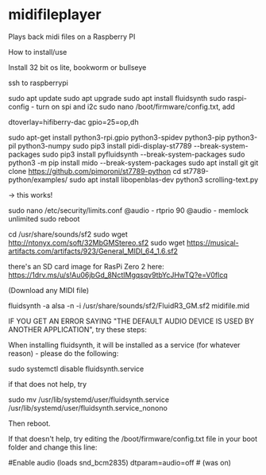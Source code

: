 # midifileplayer
Plays back midi files on a Raspberry PI


How to install/use

Install 32 bit os lite, bookworm or bullseye

ssh to raspberrypi

sudo apt update
sudo apt upgrade
sudo apt install fluidsynth
sudo raspi-config  - turn on spi and i2c
sudo nano /boot/firmware/config.txt, add

dtoverlay=hifiberry-dac
gpio=25=op,dh

sudo apt-get install python3-rpi.gpio python3-spidev python3-pip python3-pil python3-numpy
sudo pip3 install pidi-display-st7789 --break-system-packages
sudo pip3 install pyfluidsynth --break-system-packages
sudo python3 -m pip install mido --break-system-packages
sudo apt install git
git clone  https://github.com/pimoroni/st7789-python
cd st7789-python/examples/
sudo apt install libopenblas-dev
python3 scrolling-text.py

-> this works!

sudo nano /etc/security/limits.conf
@audio - rtprio 90 
@audio - memlock unlimited
sudo reboot

cd /usr/share/sounds/sf2
sudo wget http://ntonyx.com/soft/32MbGMStereo.sf2
sudo wget https://musical-artifacts.com/artifacts/923/General_MIDI_64_1.6.sf2

there's an SD card image for RasPi Zero 2 here:  https://1drv.ms/u/s!Au06jbGd_8NctIMgqsqv9tbYcJHwTQ?e=V0flcq

(Download any MIDI file)

fluidsynth -a alsa -n -i /usr/share/sounds/sf2/FluidR3_GM.sf2 midifile.mid

IF YOU GET AN ERROR SAYING "THE DEFAULT AUDIO DEVICE IS USED BY ANOTHER APPLICATION", try these steps:

When installing fluidsynth, it will be installed as a service (for whatever reason) - please do the following:

sudo systemctl disable fluidsynth.service

if that does not help, try

sudo mv /usr/lib/systemd/user/fluidsynth.service /usr/lib/systemd/user/fluidsynth.service_nonono

Then reboot.

If that doesn't help, try editing the /boot/firmware/config.txt file in your boot folder and change this line:

#Enable audio (loads snd_bcm2835)
dtparam=audio=off    # (was on)
